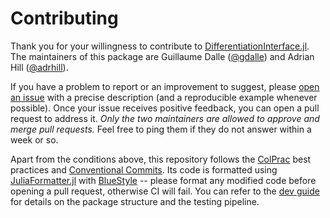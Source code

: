# Contributing

Thank you for your willingness to contribute to [DifferentiationInterface.jl](https://github.com/gdalle/DifferentiationInterface.jl).
The maintainers of this package are Guillaume Dalle ([@gdalle](https://github.com/gdalle)) and Adrian Hill ([@adrhill](https://github.com/adrhill)).

If you have a problem to report or an improvement to suggest, please [open an issue](https://github.com/gdalle/DifferentiationInterface.jl/issues/new/choose) with a precise description (and a reproducible example whenever possible).
Once your issue receives positive feedback, you can open a pull request to address it.
_Only the two maintainers are allowed to approve and merge pull requests._
Feel free to ping them if they do not answer within a week or so.

Apart from the conditions above, this repository follows the [ColPrac](https://github.com/SciML/ColPrac) best practices and [Conventional Commits](https://www.conventionalcommits.org/en/).
Its code is formatted using [JuliaFormatter.jl](https://github.com/domluna/JuliaFormatter.jl) with [BlueStyle](https://github.com/JuliaDiff/BlueStyle) -- please format any modified code before opening a pull request, otherwise CI will fail.
You can refer to the [dev guide](https://gdalle.github.io/DifferentiationInterface.jl/DifferentiationInterface/dev/dev_guide/) for details on the package structure and the testing pipeline.
